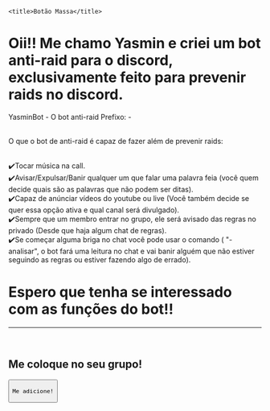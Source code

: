 <head>
    <meta charset="UTF-8">
    <meta http-equiv="X-UA-Compatible" content="IE=edge">
    <meta name="viewport" content="width=device-width, initial-scale=1.0">
    <link rel="stylesheet" type="text/css" href="botaomassacss.css">
    <link rel="shortcut icon" type="img/x-icon" href="favicon (1).ico">


<style>

 .btn:hover{

   background: transparent;
   color: #00ffcb;
   transform: scale(1.5) rotate(360deg);
   box-shadow: 0 0 60px;
   cursor: grab;
   border: 2px solid #00ffcb;

 }

</style>
    <title>Botão Massa</title>
</head>
<body>
     <h1>Oii!! Me chamo Yasmin e criei um bot anti-raid para o discord, exclusivamente feito para prevenir raids no discord.</h1>

YasminBot - O bot anti-raid 
Prefixo: -

<br>O que o bot de anti-raid é capaz de fazer além de prevenir raids:

<br>✔️Tocar música na call.
<br>✔️Avisar/Expulsar/Banir qualquer um que falar uma palavra feia (você quem decide quais são as palavras que não podem ser ditas).
<br>✔️Capaz de anúnciar vídeos do youtube ou live (Você também decide se quer essa opção ativa e qual canal será divulgado).
<br>✔️Sempre que um membro entrar no grupo, ele será avisado das regras no privado (Desde que haja algum chat de regras).
<br>✔️Se começar alguma briga no chat você pode usar o comando ( "-analisar", o bot fará uma leitura no chat e vai banir alguém que não estiver seguindo as regras ou estiver fazendo algo de errado).
<br>
<h1>Espero que tenha se interessado com as funções do bot!!</h1>
<hr>
<br><h2>Me coloque no seu grupo!</h2>

  <div class="botao">
<a href="https://www.youtube.com/watch?v=6zNKtUXILx4">
   <button class="btn" align="center" onclick>
      
    Me adicione!

   </button>
  

